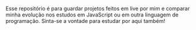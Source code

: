 Esse repositório é para guardar projetos feitos em live por mim e comparar minha evolução nos estudos em JavaScript ou em outra linguagem de programação. Sinta-se a vontade para estudar por aqui também!
